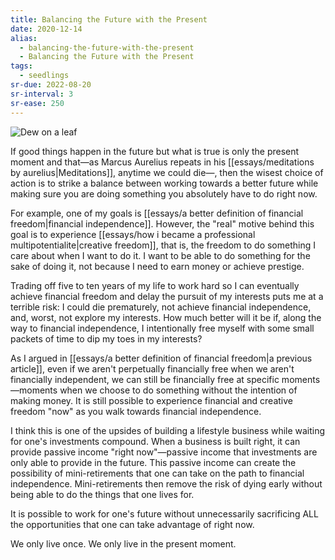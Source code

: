 ```yaml
---
title: Balancing the Future with the Present
date: 2020-12-14
alias:
  - balancing-the-future-with-the-present
  - Balancing the Future with the Present
tags:
  - seedlings
sr-due: 2022-08-20
sr-interval: 3
sr-ease: 250
---
```

![Dew on a leaf](essays/images/dew-on-leaf.jpg)

If good things happen in the future but what is true is only the present moment and that—as Marcus Aurelius repeats in his [[essays/meditations by aurelius|Meditations]], anytime we could die—, then the wisest choice of action is to strike a balance between working towards a better future while making sure you are doing something you absolutely have to do right now.

For example, one of my goals is [[essays/a better definition of financial freedom|financial independence]]. However, the "real" motive behind this goal is to experience [[essays/how i became a professional multipotentialite|creative freedom]], that is, the freedom to do something I care about when I want to do it. I want to be able to do something for the sake of doing it, not because I need to earn money or achieve prestige.

Trading off five to ten years of my life to work hard so I can eventually achieve financial freedom and delay the pursuit of my interests puts me at a terrible risk: I could die prematurely, not achieve financial independence, and, worst, not explore my interests. How much better will it be if, along the way to financial independence, I intentionally free myself with some small packets of time to dip my toes in my interests?

As I argued in [[essays/a better definition of financial freedom|a previous article]], even if we aren't perpetually financially free when we aren't financially independent, we can still be financially free at specific moments—moments when we choose to do something without the intention of making money. It is still possible to experience financial and creative freedom "now" as you walk towards financial independence.

I think this is one of the upsides of building a lifestyle business while waiting for one's investments compound. When a business is built right, it can provide passive income "right now"—passive income that investments are only able to provide in the future. This passive income can create the possibility of mini-retirements that one can take on the path to financial independence. Mini-retirements then remove the risk of dying early without being able to do the things that one lives for.

It is possible to work for one's future without unnecessarily sacrificing ALL the opportunities that one can take advantage of right now.

We only live once. We only live in the present moment.